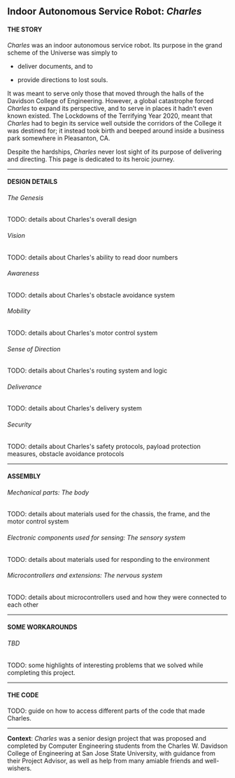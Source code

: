 ## Indoor Autonomous Service Robot: *Charles*

#### THE STORY

*Charles* was an indoor autonomous service robot. Its purpose in the grand scheme of the Universe was simply to

- deliver documents, and to

- provide directions to lost souls.

It was meant to serve only those that moved through the halls of the Davidson College of Engineering. However,  a global catastrophe forced *Charles* to expand its perspective, and to serve in places it hadn't even known existed. The Lockdowns of the Terrifying Year 2020, meant that *Charles* had to begin its service well outside the corridors of the College it was destined for; it instead took birth and beeped around inside a business park somewhere in Pleasanton, CA.

Despite the hardships, *Charles* never lost sight of its purpose of delivering and directing. This page is dedicated to its heroic journey.

------

#### DESIGN DETAILS

###### The Genesis

<p>TODO: details about Charles's overall design</p>

###### Vision

<p>TODO: details about Charles's ability to read door numbers</p>

###### Awareness

<p>TODO: details about Charles's obstacle avoidance system</p>

###### Mobility

<p>TODO: details about Charles's motor control system</p>

###### Sense of Direction

<p>TODO: details about Charles's routing system and logic</p>

###### Deliverance

<p>TODO: details about Charles's delivery system</p>

###### Security

<p>TODO: details about Charles's safety protocols, payload protection measures, obstacle avoidance protocols</p>

----------------------------

#### ASSEMBLY

###### Mechanical parts: The body

<p>TODO: details about materials used for the chassis, the frame, and the motor control system</p>

###### Electronic components used for sensing: The sensory system

<p>TODO: details about materials used for responding to the environment</p>

###### Microcontrollers and extensions: The nervous system

<p>TODO: details about microcontrollers used and how they were connected to each other</p>

----

#### SOME WORKAROUNDS

###### TBD

<p>TODO: some highlights of interesting problems that we solved while completing this project.</p>

--------

#### THE CODE

TODO: guide on how to access different parts of the code that made Charles.

------------------------

**Context**: *Charles* was a senior design project that was proposed and completed by Computer Engineering students from the Charles W. Davidson College of Engineering at San Jose State University, with guidance from their Project Advisor, as well as help from many amiable friends and well-wishers.


